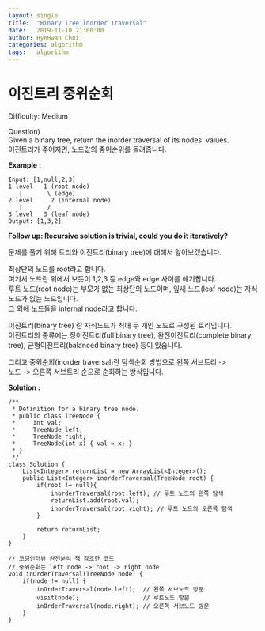 ```yaml
---
layout: single
title:  "Binary Tree Inorder Traversal"
date:   2019-11-10 21:00:00
author: HyeHwan Choi
categories: algorithm
tags:   algorithm
---
```


# 이진트리 중위순회

Difficulty: Medium  

Question)  
Given a binary tree, return the inorder traversal of its nodes' values.  
이진트리가 주어지면, 노드값의 중위순위를 돌려줍니다.

**Example :**
```
Input: [1,null,2,3]
1 level   1 (root node)
   |       \ (edge)
2 level     2 (internal node)
   |       /
3 level   3 (leaf node)
Output: [1,3,2]
```

**Follow up: Recursive solution is trivial, could you do it iteratively?**
      

문제를 풀기 위해 트리와 이진트리(binary tree)에 대해서 알아보겠습니다.    

최상단의 노드를 root라고 합니다.  
여기서 노드란 위에서 보듯이 1,2,3 등 edge와 edge 사이를 얘기합니다.  
루트 노드(root node)는 부모가 없는 최상단의 노드이며, 잎새 노드(leaf node)는 
자식 노드가 없는 노드입니다.  
그 외에 노드들을 internal node라고 합니다.    

이진트리(binary tree) 란 자식노드가 최대 두 개인 노드로 구성된 트리입니다.  
이진트리의 종류에는 정이진트리(full binary tree), 완전이진트리(complete binary tree), 
균형이진트리(balanced binary tree) 등이 있습니다.    

그리고 중위순회(inorder traversal)란 탐색순회 방법으로 왼쪽 서브트리 ->  
노드 -> 오른쪽 서브트리 순으로 순회하는 방식입니다.

**Solution :**
```
/**
 * Definition for a binary tree node.
 * public class TreeNode {
 *     int val;
 *     TreeNode left;
 *     TreeNode right;
 *     TreeNode(int x) { val = x; }
 * }
 */
class Solution {
	List<Integer> returnList = new ArrayList<Integer>();
    public List<Integer> inorderTraversal(TreeNode root) {
        if(root != null){
            inorderTraversal(root.left); // 루트 노드의 왼쪽 탐색
            returnList.add(root.val);
            inorderTraversal(root.right); // 루트 노드의 오른쪽 탐색
        }
        
        return returnList;
    }
}

// 코딩인터뷰 완전분석 책 참조한 코드
// 중위순회는 left node -> root -> right node
void inOrderTraversal(TreeNode node) {
	if(node != null) {
    	inOrderTraversal(node.left);  // 왼쪽 서브노드 방문
        visit(node);				  // 루트노드 방문
        inOrderTraversal(node.right); // 오른쪽 서브노드 방문
    }
}


```
